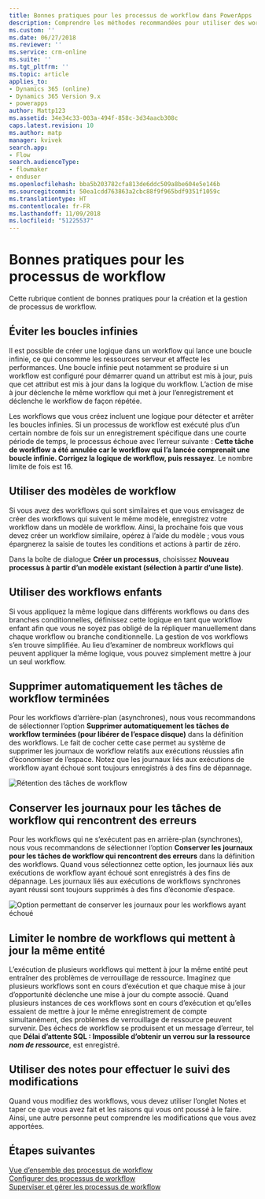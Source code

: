 ```yaml
---
title: Bonnes pratiques pour les processus de workflow dans PowerApps | MicrosoftDocs
description: Comprendre les méthodes recommandées pour utiliser des workflows
ms.custom: ''
ms.date: 06/27/2018
ms.reviewer: ''
ms.service: crm-online
ms.suite: ''
ms.tgt_pltfrm: ''
ms.topic: article
applies_to:
- Dynamics 365 (online)
- Dynamics 365 Version 9.x
- powerapps
author: Mattp123
ms.assetid: 34e34c33-003a-494f-858c-3d34aacb308c
caps.latest.revision: 10
ms.author: matp
manager: kvivek
search.app:
- Flow
search.audienceType:
- flowmaker
- enduser
ms.openlocfilehash: bba5b203782cfa813de6ddc509a8be604e5e146b
ms.sourcegitcommit: 50ea1cdd763863a2cbc88f9f965bdf9351f1059c
ms.translationtype: HT
ms.contentlocale: fr-FR
ms.lasthandoff: 11/09/2018
ms.locfileid: "51225537"
---
```

# <a name="best-practices-for-workflow-processes"></a>Bonnes pratiques pour les processus de workflow

Cette rubrique contient de bonnes pratiques pour la création et la gestion de processus de workflow.  
  
<a name="BKMK_AvoidInfiniteLoops"></a>   
## <a name="avoid-infinite-loops"></a>Éviter les boucles infinies  
 Il est possible de créer une logique dans un workflow qui lance une boucle infinie, ce qui consomme les ressources serveur et affecte les performances. Une boucle infinie peut notamment se produire si un workflow est configuré pour démarrer quand un attribut est mis à jour, puis que cet attribut est mis à jour dans la logique du workflow. L’action de mise à jour déclenche le même workflow qui met à jour l’enregistrement et déclenche le workflow de façon répétée.  
  
 Les workflows que vous créez incluent une logique pour détecter et arrêter les boucles infinies. Si un processus de workflow est exécuté plus d’un certain nombre de fois sur un enregistrement spécifique dans une courte période de temps, le processus échoue avec l’erreur suivante : **Cette tâche de workflow a été annulée car le workflow qui l’a lancée comprenait une boucle infinie. Corrigez la logique de workflow, puis ressayez**. Le nombre limite de fois est 16.  
  
<a name="BKMK_UseWorkflowTemplates"></a>   
## <a name="use-workflow-templates"></a>Utiliser des modèles de workflow  
 Si vous avez des workflows qui sont similaires et que vous envisagez de créer des workflows qui suivent le même modèle, enregistrez votre workflow dans un modèle de workflow. Ainsi, la prochaine fois que vous devez créer un workflow similaire, opérez à l’aide du modèle ; vous vous épargnerez la saisie de toutes les conditions et actions à partir de zéro.  
  
 Dans la boîte de dialogue **Créer un processus**, choisissez **Nouveau processus à partir d’un modèle existant (sélection à partir d’une liste)**.  
  
<a name="BKMK_UseChildWorkflows"></a>   
## <a name="use-child-workflows"></a>Utiliser des workflows enfants  
 Si vous appliquez la même logique dans différents workflows ou dans des branches conditionnelles, définissez cette logique en tant que workflow enfant afin que vous ne soyez pas obligé de la répliquer manuellement dans chaque workflow ou branche conditionnelle. La gestion de vos workflows s’en trouve simplifiée. Au lieu d’examiner de nombreux workflows qui peuvent appliquer la même logique, vous pouvez simplement mettre à jour un seul workflow.  
  
## <a name="automatically-delete-completed-workflow-jobs"></a>Supprimer automatiquement les tâches de workflow terminées
Pour les workflows d’arrière-plan (asynchrones), nous vous recommandons de sélectionner l’option **Supprimer automatiquement les tâches de workflow terminées (pour libérer de l’espace disque)** dans la définition des workflows. Le fait de cocher cette case permet au système de supprimer les journaux de workflow relatifs aux exécutions réussies afin d’économiser de l’espace. Notez que les journaux liés aux exécutions de workflow ayant échoué sont toujours enregistrés à des fins de dépannage.  

![Rétention des tâches de workflow](media/workflow-job-retention.png)

<a name="BKMK_AutoDeleteCompletedWorkflowJobs"></a>   
## <a name="keep-logs-for-workflow-jobs-that-encountered-errors"></a>Conserver les journaux pour les tâches de workflow qui rencontrent des erreurs  
Pour les workflows qui ne s’exécutent pas en arrière-plan (synchrones), nous vous recommandons de sélectionner l’option **Conserver les journaux pour les tâches de workflow qui rencontrent des erreurs** dans la définition des workflows. Quand vous sélectionnez cette option, les journaux liés aux exécutions de workflow ayant échoué sont enregistrés à des fins de dépannage. Les journaux liés aux exécutions de workflows synchrones ayant réussi sont toujours supprimés à des fins d’économie d’espace.   

![Option permettant de conserver les journaux pour les workflows ayant échoué](media/keep-logs-for-workflows.png)

## <a name="limit-the-number-of-workflows-that-update-the-same-entity"></a>Limiter le nombre de workflows qui mettent à jour la même entité
L’exécution de plusieurs workflows qui mettent à jour la même entité peut entraîner des problèmes de verrouillage de ressource. Imaginez que plusieurs workflows sont en cours d’exécution et que chaque mise à jour d’opportunité déclenche une mise à jour du compte associé. Quand plusieurs instances de ces workflows sont en cours d’exécution et qu’elles essaient de mettre à jour le même enregistrement de compte simultanément, des problèmes de verrouillage de ressource peuvent survenir. Des échecs de workflow se produisent et un message d’erreur, tel que **Délai d’attente SQL : Impossible d’obtenir un verrou sur la ressource _nom de ressource_**, est enregistré. 

  
<a name="BKMK_DocumentChangesUsingNotes"></a>   
## <a name="use-notes-to-keep-track-of-changes"></a>Utiliser des notes pour effectuer le suivi des modifications  
 Quand vous modifiez des workflows, vous devez utiliser l’onglet Notes et taper ce que vous avez fait et les raisons qui vous ont poussé à le faire. Ainsi, une autre personne peut comprendre les modifications que vous avez apportées.  
  
## <a name="next-steps"></a>Étapes suivantes  
 [Vue d’ensemble des processus de workflow](workflow-processes.md)   
 [Configurer des processus de workflow](configure-workflow-steps.md)   
 [Superviser et gérer les processus de workflow](monitor-manage-processes.md)
   
